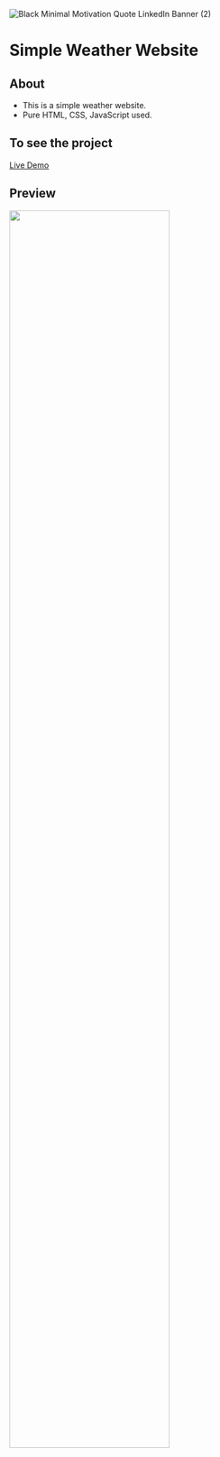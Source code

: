 ![Black Minimal Motivation Quote LinkedIn Banner (2)](https://user-images.githubusercontent.com/90236635/232291203-4d6bed99-30e5-4837-96b6-98bbbef053d3.png)

# Simple Weather Website

## About
 - This is a simple weather website.
 -  Pure HTML, CSS, JavaScript used.
 
 ## To see the project
<a href="https://simple-weather-website.netlify.app/" target="_blank">Live Demo</a>

## Preview

<img src="https://user-images.githubusercontent.com/90236635/178144287-2d0c35f4-0b40-4b2c-bdfe-d874777eb87b.png" width="75%">
